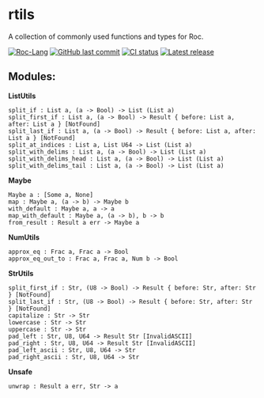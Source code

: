 # rtils
A collection of commonly used functions and types for Roc.

[![Roc-Lang][roc_badge]][roc_link]
[![GitHub last commit][last_commit_badge]][last_commit_link]
[![CI status][ci_status_badge]][ci_status_link]
[![Latest release][version_badge]][version_link]

## Modules:

__ListUtils__
```roc
split_if : List a, (a -> Bool) -> List (List a)
split_first_if : List a, (a -> Bool) -> Result { before: List a, after: List a } [NotFound]
split_last_if : List a, (a -> Bool) -> Result { before: List a, after: List a } [NotFound]
split_at_indices : List a, List U64 -> List (List a)
split_with_delims : List a, (a -> Bool) -> List (List a)
split_with_delims_head : List a, (a -> Bool) -> List (List a)
split_with_delims_tail : List a, (a -> Bool) -> List (List a)
```

__Maybe__
```roc
Maybe a : [Some a, None]
map : Maybe a, (a -> b) -> Maybe b
with_default : Maybe a, a -> a
map_with_default : Maybe a, (a -> b), b -> b
from_result : Result a err -> Maybe a
```

__NumUtils__
```roc
approx_eq : Frac a, Frac a -> Bool
approx_eq_out_to : Frac a, Frac a, Num b -> Bool
```

__StrUtils__
```roc
split_first_if : Str, (U8 -> Bool) -> Result { before: Str, after: Str } [NotFound]
split_last_if : Str, (U8 -> Bool) -> Result { before: Str, after: Str } [NotFound]
capitalize : Str -> Str
lowercase : Str -> Str
uppercase : Str -> Str
pad_left : Str, U8, U64 -> Result Str [InvalidASCII]
pad_right : Str, U8, U64 -> Result Str [InvalidASCII]
pad_left_ascii : Str, U8, U64 -> Str
pad_right_ascii : Str, U8, U64 -> Str
```

__Unsafe__
```roc
unwrap : Result a err, Str -> a
```

<!-- LINKS -->
[roc_badge]: https://img.shields.io/endpoint?url=https%3A%2F%2Fpastebin.com%2Fraw%2FcFzuCCd7
[roc_link]: https://github.com/roc-lang/roc
[ci_status_badge]: https://img.shields.io/github/actions/workflow/status/imclerran/rtils/ci.yaml?logo=github&logoColor=lightgrey
[ci_status_link]: https://github.com/imclerran/rtils/actions/workflows/ci.yaml
[last_commit_badge]: https://img.shields.io/github/last-commit/imclerran/rtils?logo=git&logoColor=lightgrey
[last_commit_link]: https://github.com/imclerran/rtils/commits/main/
[version_badge]: https://img.shields.io/github/v/release/imclerran/rtils
[version_link]: https://github.com/imclerran/rtils/releases/latest

